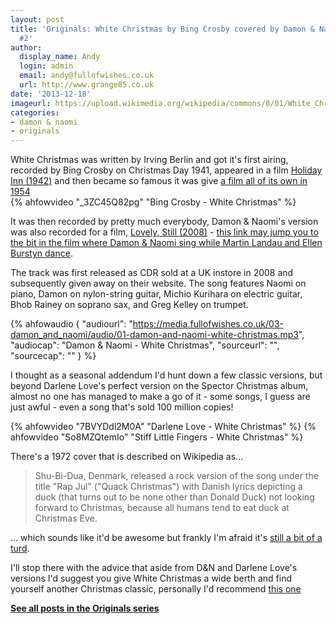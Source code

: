 ```yaml
---
layout: post
title: 'Originals: White Christmas by Bing Crosby covered by Damon & Naomi: Xmas special
  #2'
author:
  display_name: Andy
  login: admin
  email: andy@fullofwishes.co.uk
  url: http://www.grange85.co.uk
date: '2013-12-18'
imageurl: https://upload.wikimedia.org/wikipedia/commons/0/01/White_Christmas_trailer_%281954%29_title_frame.jpg
categories:
- damon & naomi
- originals
---
```

<p>White Christmas was written by Irving Berlin and got it's first airing, recorded by Bing Crosby on Christmas Day 1941, appeared in a film <a href="http://en.wikipedia.org/wiki/Holiday_Inn_%28film%29">Holiday Inn (1942)</a> and then became so famous it was give <a href="http://en.wikipedia.org/wiki/White_Christmas_(film)">a film all of its own in 1954</a><br />
{% ahfowvideo "_3ZC45Q82pg" "Bing Crosby - White Christmas" %}</p>
<p>It was then recorded by pretty much everybody, Damon & Naomi's version was also recorded for a film, <a href="http://en.wikipedia.org/wiki/Lovely,_Still">Lovely, Still (2008)</a> - <a href="http://youtu.be/Jy8hPGvuTZM?t=1h1m4s">this link may jump you to the bit in the film where Damon & Naomi sing while Martin Landau and Ellen Burstyn dance</a>.</p>
<p>The track was first released as CDR sold at a UK instore in 2008 and subsequently given away on their website. The song features Naomi on piano, Damon on nylon-string guitar, Michio Kurihara on electric guitar, Bhob Rainey on soprano sax, and Greg Kelley on trumpet.</p>

 {% ahfowaudio {
  "audiourl": "https://media.fullofwishes.co.uk/03-damon_and_naomi/audio/01-damon-and-naomi-white-christmas.mp3",
  "audiocap": "Damon & Naomi - White Christmas",
  "sourceurl": "",
  "sourcecap": ""
  } %}

<p>I thought as a seasonal addendum I'd hunt down a few classic versions, but beyond Darlene Love's perfect version on the Spector Christmas album, almost no one has managed to make a go of it - some songs, I guess are just awful - even a song that's sold 100 million copies!</p>
{% ahfowvideo "7BVYDdl2M0A" "Darlene Love - White Christmas" %}
{% ahfowvideo "So8MZQtemIo" "Stiff Little Fingers - White Christmas" %}
<p>There's a 1972 cover that is described on Wikipedia as...</p>
<blockquote><p> Shu-Bi-Dua, Denmark, released a rock version of the song under the title "Rap Jul" ("Quack Christmas") with Danish lyrics depicting a duck (that turns out to be none other than Donald Duck) not looking forward to Christmas, because all humans tend to eat duck at Christmas Eve.</p></blockquote>
<p>... which sounds like it'd be awesome but frankly I'm afraid it's <a href="http://youtu.be/fXlyRjshoGc">still a bit of a turd</a>.</p>
<p>I'll stop there with the advice that aside from D&N and Darlene Love's versions I'd suggest you give White Christmas a wide berth and find yourself another Christmas classic, personally I'd recommend <a href="http://www.youtube.com/watch?v=ARq6uYSsUq0">this one</a></p>
<p><strong><a href="/category/originals/" title="List: Originals">See all posts in the Originals series</a></strong></p>
